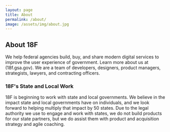 ```yaml
---
layout: page
title: About
permalink: /about/
image: /assets/img/about.jpg
---
```


## About 18F

We help federal agencies build, buy, and share modern digital services to improve the user experience of government. Learn more about us at (18f.gsa.gov). We are a team of developers, designers, product managers, strategists, lawyers, and contracting officers.

### 18F's State and Local Work

18F is beginning to work with state and local governments. We believe in the impact state and local governments have on individuals, and we look forward to helping multiply that impact by 50 states. Due to the legal authority we use to engage and work with states, we do not build products for our state partners, but we do assist them with product and acquisition strategy and agile coaching.
